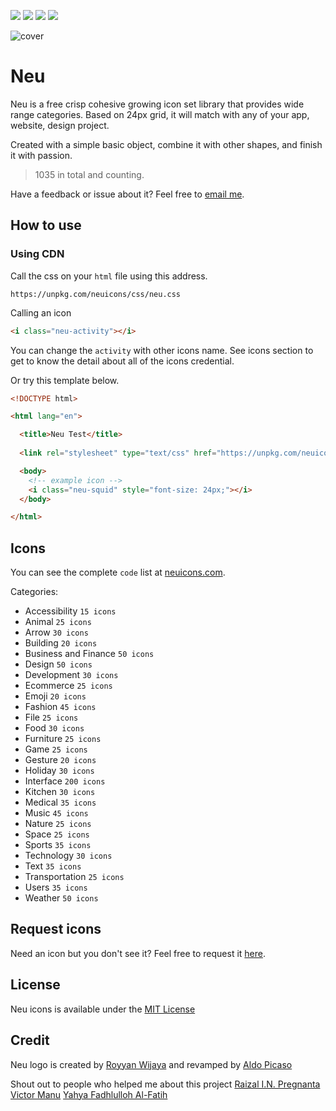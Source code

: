 <a href="https://github.com/neuicons/icons/blob/master/LICENSE" rel="nofollow"><img src="https://img.shields.io/badge/license-MIT-lightgrey"></a>  <a href="https://www.npmjs.com/package/neuicons"><img src="https://img.shields.io/npm/dm/neuicons"></a>  <a href="https://www.npmjs.com/package/neuicons"><img src="https://img.shields.io/npm/v/neuicons"></a>  <a href="https://ko-fi.com/roywj" rel="nofollow"><img src="https://img.shields.io/badge/support%20me%20on-ko--fi-red" style="max-width:100%;"></a>

![cover](https://github.com/neuicons/css-icons/blob/master/src/cover/README%20cover.png)

# Neu
Neu is a free crisp cohesive growing icon set library that provides wide range categories. Based on 24px grid, it will match with any of your app, website, design project. 

Created with a simple basic object, combine it with other shapes, and finish it with passion.
>1035 in total and counting.

Have a feedback or issue about it? Feel free to [email me](mailto:royyanwijaya@live.com).

## How to use
### Using CDN
Call the css on your `html` file using this address.
```link
https://unpkg.com/neuicons/css/neu.css
```
Calling an icon
```html
<i class="neu-activity"></i>
```
You can change the `activity` with other icons name. See icons section to get to know the detail about all of the icons credential.

Or try this template below.
```html
<!DOCTYPE html>

<html lang="en">

  <title>Neu Test</title>
  
  <link rel="stylesheet" type="text/css" href="https://unpkg.com/neuicons/css/neu.css">

  <body>
    <!-- example icon -->
    <i class="neu-squid" style="font-size: 24px;"></i> 
  </body>

</html>
```

## Icons
You can see the complete `code` list at [neuicons.com](https://neuicons.com).

Categories:
- Accessibility `15 icons`
- Animal `25 icons`
- Arrow `30 icons`
- Building `20 icons`
- Business and Finance `50 icons`
- Design `50 icons`
- Development `30 icons`
- Ecommerce `25 icons`
- Emoji `20 icons` 
- Fashion `45 icons`
- File `25 icons`
- Food `30 icons`
- Furniture `25 icons`
- Game `25 icons`
- Gesture `20 icons`
- Holiday `30 icons`
- Interface `200 icons`
- Kitchen `30 icons`
- Medical `35 icons`
- Music `45 icons`
- Nature `25 icons`
- Space `25 icons`
- Sports `35 icons`
- Technology `30 icons`
- Text `35 icons`
- Transportation `25 icons`
- Users `35 icons` 
- Weather `50 icons`

## Request icons
Need an icon but you don't see it? Feel free to request it [here](https://bit.ly/requesticons).

## License
Neu icons is available under the [MIT License](https://github.com/neuicons/icons/blob/master/LICENSE)

## Credit
Neu logo is created by [Royyan Wijaya](https://dribbble.com/roywj) and revamped by [Aldo Picaso](https://www.pexels.com/@aldoalz)

Shout out to people who helped me about this project [Raizal I.N. Pregnanta](https://github.com/raizal) [Victor Manu](https://github.com/itomanu) [Yahya Fadhlulloh Al-Fatih](https://github.com/k1m0ch1)
